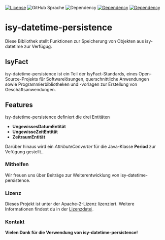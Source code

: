 [![License](https://img.shields.io/badge/License-Apache_2.0-orange)](https://opensource.org/licenses/Apache-2.0)
![GitHub Sprache](https://img.shields.io/badge/Language-Java_17-orange)
![Dependency](https://img.shields.io/badge/Isyfact-IsyDatetime_4.0.1-blue)
[![Dependency](https://img.shields.io/badge/Uses-Hibernate-yellow)](https://hibernate.org/)
[![Dependency](https://img.shields.io/badge/Uses-Spring-yellow)](https://hibernate.org/)

# isy-datetime-persistence

Diese Bibliothek stellt Funktionen zur Speicherung von Objekten aus isy-datetime zur Verfügug.

## IsyFact

isy-datetime-persistence ist ein Teil der IsyFact-Standards, eines Open-Source-Projekts für Softwarelösungen,
querschnittliche Anwendungen sowie Programmierbibliotheken und -vorlagen zur Erstellung von Geschäftsanwendungen.

## Features

isy-datetime-persistence definiert die drei Entitäten

* __UngewissesDatumEntität__
* __UngewisseZeitEntität__
* __ZeitraumEntität__

Darüber hinaus wird ein _AttributeConverter_ für die Java-Klasse __Period__ zur Vefügung gestellt..

### Mithelfen

Wir freuen uns über Beiträge zur Weiterentwicklung von isy-datetime-persistence.

### Lizenz

Dieses Projekt ist unter der Apache-2-Lizenz lizenziert. Weitere Informationen findest du in
der [Lizenzdatei](license/LICENSE).

### Kontakt

__Vielen Dank für die Verwendung von isy-datetime-persistence!__